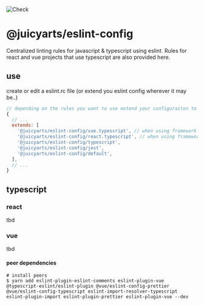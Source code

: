 ![Check](https://github.com/juicyarts/eslint-config/workflows/Check/badge.svg?branch=master)

# @juicyarts/eslint-config

Centralized linting rules for javascript & typescript using eslint. Rules for react and vue projects that use typescript are also provided here.

## use

create or edit a eslint.rc file (or extend you eslint config wherever it may be..)

```javascript
// depending on the rules you want to use extend your configuraiton to use these rules
{
  // ...
  extends: [
    '@juicyarts/eslint-config/vue.typescript', // when using framework specific rules you don't need to add the typescript general rules since the fw specific ones already include these
    '@juicyarts/eslint-config/react.typescript', // when using framework specific rules you don't need to add the typescript general rules since the fw specific ones already include these
    '@juicyarts/eslint-config/typescript',
    '@juicyarts/eslint-config/jest',
    '@juicyarts/eslint-config/default',
  ],
  // ...
}
```

## typescript

### react

tbd

### vue

tbd

#### peer dependencies

```shell
# install peers
$ yarn add eslint-plugin-eslint-comments eslint-plugin-vue @typescript-eslint/eslint-plugin @vue/eslint-config-prettier @vue/eslint-config-typescript eslint-import-resolver-typescript eslint-plugin-import eslint-plugin-prettier eslint-plugin-vue --dev
```
